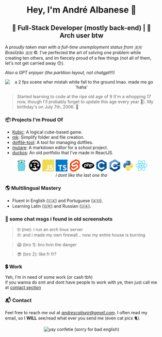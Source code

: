 
<h1 align="center">Hey, I'm André Albanese 👋</h1>
<h2 align="center">🚀 Full-Stack Developer (mostly back-end) | 🐧 Arch user btw</h2>

A *proudly taken man with a full-time unemployment status from 🇧🇷 Brasilzão 🇧🇷* ©. I've perfected the art of solving one problem while creating ten others, and im fiercely proud of a few things (not all of them, let's not get carried away 🙃).

*Also a GPT enjoyer (the partition layout, not chatgpt!!!)*

<div align="center">
	<img src="https://i.imgur.com/1gSB77J.gif" alt="a 2 fps scene wher mistah white fall to the ground lmao. made me go 'haha'" />
</div>

> Started learning to code at the ripe old age of 9 (I'm a whopping 17 now, though I'll probably forget to update this age every year 🎂). My birthday's on July 7th, 2006. 🎈

### 📦️ Projects I'm Proud Of

* [Kubic](https://github.com/devkcud/Kubic): A logical cube-based game.
* [mk](https://github.com/devkcud/mk): Simplify folder and file creation.
* [dotfile-tool](https://github.com/devkcud/dotfile-tool): A tool for managing dotfiles.
* [mutare](https://github.com/devkcud/mutare): A markdown editor for a school project.
* [duckos](https://github.com/devkcud/duckos): An old portfolio that I've made in ReactJS.

<div align="center">
	<img alt="go" height="40" width="40" src="https://raw.githubusercontent.com/devicons/devicon/master/icons/go/go-original.svg">
	<img alt="rust" height="40" width="40" src="https://raw.githubusercontent.com/devicons/devicon/master/icons/rust/rust-plain.svg">
	<img alt="js" height="40" width="40" src="https://raw.githubusercontent.com/devicons/devicon/master/icons/javascript/javascript-plain.svg">
	<img alt="ts" height="40" width="40" src="https://raw.githubusercontent.com/devicons/devicon/master/icons/typescript/typescript-plain.svg">
	<img alt="svelte" height="40" width="40" src="https://raw.githubusercontent.com/devicons/devicon/master/icons/svelte/svelte-original.svg">
	<img alt="php" height="40" width="40" src="https://raw.githubusercontent.com/devicons/devicon/master/icons/php/php-plain.svg">
	<img alt="c" height="40" width="40" src="https://raw.githubusercontent.com/devicons/devicon/master/icons/c/c-plain.svg">
	<img alt="cpp" height="40" width="40" src="https://raw.githubusercontent.com/devicons/devicon/master/icons/cplusplus/cplusplus-original.svg">
	<img alt="python" height="40" width="40" src="https://raw.githubusercontent.com/devicons/devicon/master/icons/python/python-original.svg">
	<img alt="react" height="40" width="40" src="https://raw.githubusercontent.com/devicons/devicon/master/icons/react/react-original.svg"><br/>
	<i>i dont like the last one tho</i>
</div>

### 🌎 Multilingual Mastery

* Fluent in English (🇨🇦) and Portuguese (🇦🇴).
* Learning Latin (🇬🇷) and Russian (🇺🇦).

### 🗿 some chat msgs i found in old screenshots

> 🤓 (me): i run an arch linux server  
> 🤓: and i made my own firewall... now my entire house is burning

> 😱 (bro 1): bro livin the danger

> 😎 (bro 2): like fr fr?

### 💲 Work

Yeh, I'm in need of some work (or cash tbh)  
if you wanna do smt and dont have people to work with ye, then just call me at [contact section](#-contact)

### 📬 Contact

Feel free to reach me out at *[andrescalisejr@gmail.com](mailto:andrescalisejr@gmail.com)*. I often read my email, so I **WILL** see/read what ever you send me (even cat pics 🐈️).

<div align="center">
	<img src="https://i.imgur.com/7NbLOSy.gif" alt="yay confetie (sorry for bad english)" />
</div>
